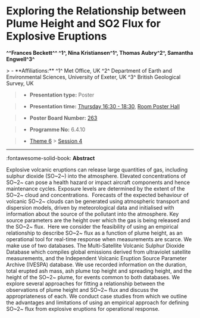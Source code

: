 # Exploring the Relationship between Plume Height and SO2 Flux for Explosive Eruptions

**^^Frances Beckett^^ ^1^, Nina Kristiansen^1^, Thomas Aubry^2^, Samantha Engwell^3^**

<!-- more -->> - **Affiliations:** ^1^ Met Office, UK ^2^ Department of Earth and Environmental Sciences, University of Exeter, UK ^3^ British Geological Survey, UK

> - **Presentation type:** Poster

> - **Presentation time:** [Thursday 16:30 - 18:30](../sessions_comparison.md#__tabbed_3_6), [Room Poster Hall](../maps_venue.md#__tabbed_1_1)

> - **Poster Board Number:** [263](../map_poster_boards.md#thursday)

> - **Programme No:** 6.4.10

> - [Theme 6](../theme6.md) > [Session 4](../sessions/session-6-4.md)

--- 

:fontawesome-solid-book: **Abstract**

Explosive volcanic eruptions can release large quantities of gas, including sulphur dioxide (SO~2~) into the atmosphere. Elevated concentrations of SO~2~ can pose a health hazard or impact aircraft components and hence maintenance cycles. Exposure levels are determined by the extent of the SO~2~ cloud and concentrations. 
Forecasts of the expected behaviour of volcanic SO~2~ clouds can be generated using atmospheric transport and dispersion models, driven by meteorological data and initialised with information about the source of the pollutant into the atmosphere. Key source parameters are the height over which the gas is being released and the SO~2~ flux. 
Here we consider the feasibility of using an empirical relationship to describe SO~2~ flux as a function of plume height, as an operational tool for real-time response when measurements are scarce. We make use of two databases. The Multi-Satellite Volcanic Sulphur Dioxide Database which compiles global emissions derived from ultraviolet satellite measurements, and the Independent Volcanic Eruption Source Parameter Archive (IVESPA) database. We use recorded information on the duration, total erupted ash mass, ash plume top height and spreading height, and the height of the SO~2~ plume, for events common to both databases. We explore several approaches for fitting a relationship between the observations of plume height and SO~2~ flux and discuss the appropriateness of each. We conduct case studies from which we outline the advantages and limitations of using an empirical approach for defining SO~2~ flux from explosive eruptions for operational response. 

